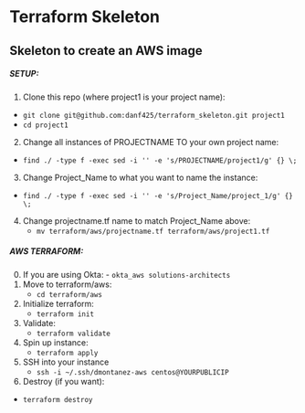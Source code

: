# Terraform Skeleton

## Skeleton to create an AWS image

##### SETUP:
1. Clone this repo (where project1 is your project name):  
  - `git clone git@github.com:danf425/terraform_skeleton.git project1`  
  - `cd project1`  
2. Change all instances of PROJECTNAME TO your own project name:  
  - `find ./ -type f -exec sed -i '' -e 's/PROJECTNAME/project1/g' {} \;`  
3. Change Project_Name to what you want to name the instance:  
  - `find ./ -type f -exec sed -i '' -e 's/Project_Name/project_1/g' {} \;`  
4. Change projectname.tf name to match Project_Name above:  
   - `mv terraform/aws/projectname.tf terraform/aws/project1.tf`  
  
##### AWS TERRAFORM:
0. If you are using Okta: - `okta_aws solutions-architects`
1. Move to terraform/aws:  
   - `cd terraform/aws`  
2. Initialize terraform:  
   - `terraform init`  
3. Validate:  
   - `terraform validate`  
4. Spin up instance:  
   - `terraform apply`  
5. SSH into your instance
   - `ssh -i ~/.ssh/dmontanez-aws centos@YOURPUBLICIP`
00. Destroy (if you want):  
   - `terraform destroy`  
